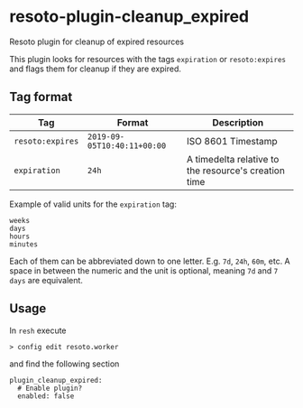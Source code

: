 # resoto-plugin-cleanup_expired
Resoto plugin for cleanup of expired resources

This plugin looks for resources with the tags `expiration` or `resoto:expires` and flags them for cleanup if they are expired.

## Tag format

| Tag              | Format                      | Description                                          |
| ---------------- | --------------------------- | ---------------------------------------------------- |
| `resoto:expires` | `2019-09-05T10:40:11+00:00` | ISO 8601 Timestamp                                   |
| `expiration`     | `24h`                       | A timedelta relative to the resource's creation time |

Example of valid units for the `expiration` tag:

```
weeks
days
hours
minutes
```

Each of them can be abbreviated down to one letter. E.g. `7d`, `24h`, `60m`, etc. A space in between the numeric and the unit is optional, meaning `7d` and `7 days` are equivalent.

## Usage

In `resh` execute

```
> config edit resoto.worker
```

and find the following section

```
plugin_cleanup_expired:
  # Enable plugin?
  enabled: false
```
